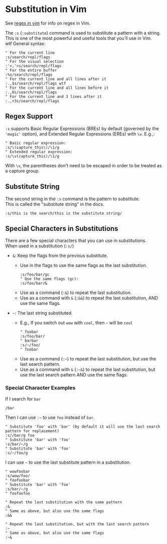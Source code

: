 

# Substitution in Vim
See [regex in vim](./regex_in_vim.md) for info on regex in Vim.

The `:s` (`:substitute`) command is used to substitute a pattern with a string.
This is one of the most powerful and useful tools that you'll use in Vim.  
wtf
General syntax:
```vim
" For the current line 
:s/search/repl/flags
" For the visual selection 
:'<,'>s/search/repl/flags
" For the entire buffer 
:%s/search/repl/flags
" For the current line and all lines after it
:.,$s/search/repl/flags wtf
" For the current line and all lines before it 
:.,0s/search/repl/flags
" For the current line and 3 lines after it
:.,+3s/search/repl/flags
```

## Regex Support

`:s` supports Basic Regular Expressions (BREs) by default (governed by 
the `'magic'` option), and Extended Regular Expressions (EREs) with `\v`.
E.g.,:
```vim
" Basic regular expression:
:s/\(capture_this\)/\1/g
" Extended regular expression:
:s/\v(capture_this)/\1/g
```
With `\v`, the parentheses don't need to be escaped in order to be treated
as a capture group.  

## Substitute String
The second string in the `:s` command is the pattern to substitute.  
This is called the "substitute string" in the docs.  
```vim
:s/this is the search/this is the substitute string/
```

## Special Characters in Substitutions
There are a few special characters that you can use in substitutions.  
When used in a substitution (`:s/`)
* `&`: Keep the flags from the previous substitute.  
    * Use in the flags to use the same flags as the last substitution.  
      ```vim
      :s/foo/bar/gc
      " Use the same flags (gc):
      :s/foo/bar/& 
      ```
    * Use as a command (`:&`) to repeat the last substitution.  
    * Use as a command with `&` (`:&&`) to repeat the last substitution, AND use the same flags.  

* `~`: The last string substituted. 
    * E.g., If you switch out `wow` with `cool`, then `~` will be `cool`
      ```vim
      " foobar
      :s/foo/bar/
      " barbar
      :s/~/foo/
      " foobar
      ```
    * Use as a command (`:~`) to repeat the last substitution, but use the last search pattern.  
    * Use as a command with `&` (`:~&`) to repeat the last substitution, but use the last 
      search pattern AND use the same flags.  

### Special Character Examples
If I search for `bar`
```vim
/bar
```
Then I can use `:~` to use `foo` instead of `bar`.  
```vim
" Substitute 'foo' with 'bar' (by default it will use the last search pattern for replacement)
:s//bar/g foo
" Substitute 'bar' with 'foo'
:s/bar/~/g
" Substitute 'bar' with 'foo'
:s/~/foo/g
```

I can use `~` to use the last substitute pattern in a substitution.  
```vim
" wowfoobar
:s/wow/foo/
" foofoobar
" Substitute 'bar' with 'foo'
:s/bar/~/g
" foofoofoo 

" Repeat the last substitution with the same pattern
:&
" Same as above, but also use the same flags
:&& 

" Repeat the last substitution, but with the last search pattern 
:~
" Same as above, but also use the same flags
:~&
```



